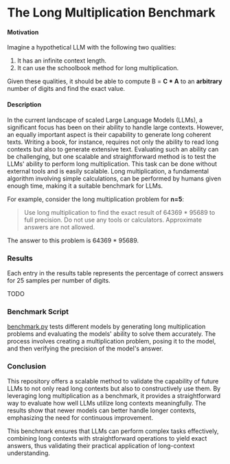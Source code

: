 # The Long Multiplication Benchmark

#### Motivation

Imagine a hypothetical LLM with the following two qualities:

1. It has an infinite context length.
2. It can use the schoolbook method for long multiplication.

Given these qualities, it should be able to compute B = **C * A** to an **arbitrary** number of digits and find the exact value.

#### Description

In the current landscape of scaled Large Language Models (LLMs), a significant focus has been on their ability to handle large contexts. However, an equally important aspect is their capability to generate long coherent texts. Writing a book, for instance, requires not only the ability to read long contexts but also to generate extensive text. Evaluating such an ability can be challenging, but one scalable and straightforward method is to test the LLMs' ability to perform long multiplication. This task can be done without external tools and is easily scalable. Long multiplication, a fundamental algorithm involving simple calculations, can be performed by humans given enough time, making it a suitable benchmark for LLMs.

For example, consider the long multiplication problem for **n=5**:
> Use long multiplication to find the exact result of 64369 * 95689 to full precision. Do not use any tools or calculators. Approximate answers are not allowed.

The answer to this problem is 64369 * 95689.

### Results

Each entry in the results table represents the percentage of correct answers for 25 samples per number of digits.

TODO

### Benchmark Script

[benchmark.py](./benchmark.py) tests different models by generating long multiplication problems and evaluating the models' ability to solve them accurately. The process involves creating a multiplication problem, posing it to the model, and then verifying the precision of the model's answer.

### Conclusion

This repository offers a scalable method to validate the capability of future LLMs to not only read long contexts but also to constructively use them. By leveraging long multiplication as a benchmark, it provides a straightforward way to evaluate how well LLMs utilize long contexts meaningfully. The results show that newer models can better handle longer contexts, emphasizing the need for continuous improvement. 

This benchmark ensures that LLMs can perform complex tasks effectively, combining long contexts with straightforward operations to yield exact answers, thus validating their practical application of long-context understanding.
